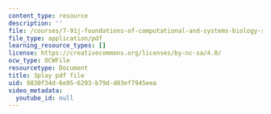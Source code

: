 ```yaml
---
content_type: resource
description: ''
file: /courses/7-91j-foundations-of-computational-and-systems-biology-spring-2014/9830f34d6e956293b79dd03ef7945eea_So6MK_FcP4E.pdf
file_type: application/pdf
learning_resource_types: []
license: https://creativecommons.org/licenses/by-nc-sa/4.0/
ocw_type: OCWFile
resourcetype: Document
title: 3play pdf file
uid: 9830f34d-6e95-6293-b79d-d03ef7945eea
video_metadata:
  youtube_id: null
---
```

